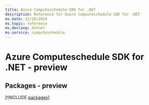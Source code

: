 ```yaml
---
title: Azure Computeschedule SDK for .NET
description: Reference for Azure Computeschedule SDK for .NET
ms.date: 12/16/2024
ms.topic: reference
ms.devlang: dotnet
ms.service: computeschedule
---
```

# Azure Computeschedule SDK for .NET - preview
## Packages - preview
[!INCLUDE [packages](computeschedule-index.md)]